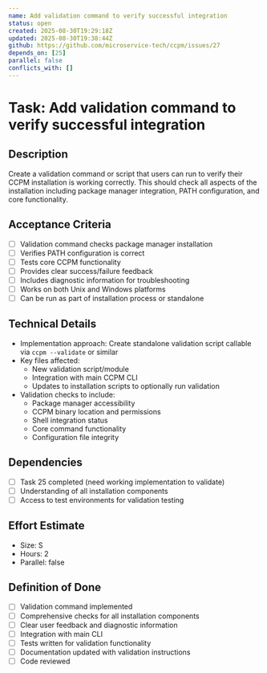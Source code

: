 ```yaml
---
name: Add validation command to verify successful integration
status: open
created: 2025-08-30T19:29:18Z
updated: 2025-08-30T19:38:44Z
github: https://github.com/microservice-tech/ccpm/issues/27
depends_on: [25]
parallel: false
conflicts_with: []
---
```


# Task: Add validation command to verify successful integration

## Description
Create a validation command or script that users can run to verify their CCPM installation is working correctly. This should check all aspects of the installation including package manager integration, PATH configuration, and core functionality.

## Acceptance Criteria
- [ ] Validation command checks package manager installation
- [ ] Verifies PATH configuration is correct
- [ ] Tests core CCPM functionality
- [ ] Provides clear success/failure feedback
- [ ] Includes diagnostic information for troubleshooting
- [ ] Works on both Unix and Windows platforms
- [ ] Can be run as part of installation process or standalone

## Technical Details
- Implementation approach: Create standalone validation script callable via `ccpm --validate` or similar
- Key files affected:
  - New validation script/module
  - Integration with main CCPM CLI
  - Updates to installation scripts to optionally run validation
- Validation checks to include:
  - Package manager accessibility
  - CCPM binary location and permissions
  - Shell integration status
  - Core command functionality
  - Configuration file integrity

## Dependencies
- [ ] Task 25 completed (need working implementation to validate)
- [ ] Understanding of all installation components
- [ ] Access to test environments for validation testing

## Effort Estimate
- Size: S
- Hours: 2
- Parallel: false

## Definition of Done
- [ ] Validation command implemented
- [ ] Comprehensive checks for all installation components
- [ ] Clear user feedback and diagnostic information
- [ ] Integration with main CLI
- [ ] Tests written for validation functionality
- [ ] Documentation updated with validation instructions
- [ ] Code reviewed
